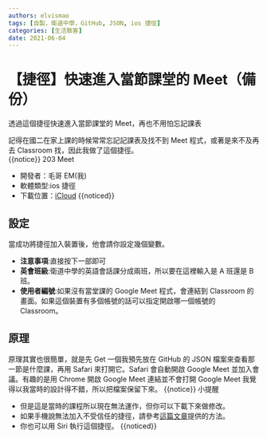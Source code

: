 ```yaml
---
authors: elvismao
tags: [自製，衛道中學，GitHub, JSON, ios 捷徑]
categories: [生活駭客]
date: 2021-06-04
---
```


# 【捷徑】快速進入當節課堂的 Meet（備份）

透過這個捷徑快速進入當節課堂的 Meet，再也不用怕忘記課表

記得在國二在家上課的時候常常忘記記課表及找不到 Meet 程式，或著是來不及再去 Classroom 找，因此我做了這個捷徑。<br /> {{notice}} 203 Meet

- 開發者：毛哥 EM(我)
- 軟體類型:ios 捷徑
- 下載位置：[iCloud](https://www.icloud.com/shortcuts/154933bcaf8145dba8ec955f8695503d) {{noticed}}

## 設定

當成功將捷徑加入裝置後，他會請你設定幾個變數。

- **注意事項**:直接按下一部即可
- **英會班級**:衛道中學的英語會話課分成兩班，所以要在這裡輸入是 A 班還是 B 班。
- **使用者編號**:如果沒有當堂課的 Google Meet 程式，會連結到 Classroom 的畫面。如果這個裝置有多個帳號的話可以指定開啟哪一個帳號的 Classroom。

## 原理

原理其實也很簡單，就是先 Get 一個我預先放在 GitHub 的 JSON 檔案來查看那一節是什麼課，再用 Safari 來打開它。Safari 會自動開啟 Google Meet 並加入會議。有趣的是用 Chrome 開啟 Google Meet 連結並不會打開 Google Meet 我覺得以我當時的設計得不錯，所以把檔案保留下來。 {{notice}} 小提醒

- 但是這是當時的課程所以現在無法運作，但你可以下載下來做修改。
- 如果手機說無法加入不受信任的捷徑，請參考[這篇文章](https://emtech.cc/post/shortcut-untrusted_shortcut/)提供的方法。
- 你也可以用 Siri 執行這個捷徑。 {{noticed}}
